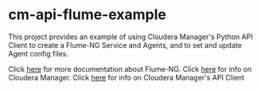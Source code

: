 cm-api-flume-example
====================

This project provides an example of using Cloudera Manager's Python API Client to create a Flume-NG Service and Agents, and to set and update Agent config files.

Click [here](http://archive.cloudera.com/cdh4/cdh/4/flume-ng/FlumeUserGuide.html) for more documentation about Flume-NG.  Click [here](http://www.cloudera.com/content/cloudera/en/products/cloudera-manager.html) for info on Cloudera Manager.  Click [here](http://cloudera.github.io/cm_api/) for info on Cloudera Manager's API Client


